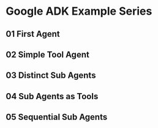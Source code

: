 # Google ADK Example Series

## 01 First Agent

## 02 Simple Tool Agent

## 03 Distinct Sub Agents

## 04 Sub Agents as Tools

## 05 Sequential Sub Agents

